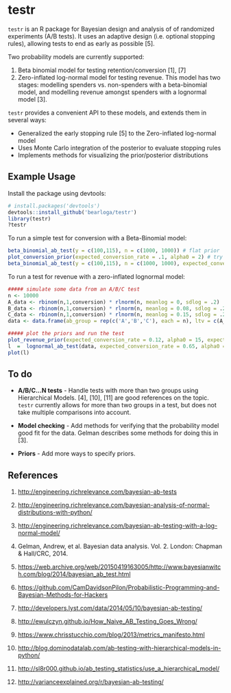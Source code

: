 testr
=====

`testr` is an R package for Bayesian design and analysis of  of randomized experiments (A/B tests). It uses an adaptive design (i.e. optional stopping rules), allowing tests to end as early as possible [5]. 

Two probability models are currently supported:

1.  Beta binomial model for testing retention/conversion [1], [7]
2.  Zero-inflated log-normal model for testing revenue. This model has two stages: modelling spenders vs. non-spenders with a beta-binomial model, and modelling revenue amongst spenders with a lognormal model [3]. 

`testr` provides a convenient API to these models, and extends them in several ways:

* Generalized the early stopping rule [5] to the Zero-inflated log-normal model
* Uses Monte Carlo integration of the posterior to evaluate stopping rules
* Implements methods for visualizing the prior/posterior distributions

## Example Usage

Install the package using devtools:

```R
# install.packages('devtools')
devtools::install_github('bearloga/testr')
library(testr)
?testr
```

To run a simple test for conversion with a Beta-Binomial model:

```R
beta_binomial_ab_test(y = c(100,115), n = c(1000, 1000)) # flat prior
plot_conversion_prior(expected_conversion_rate = .1, alpha0 = 2) # try tweaking alpha0 to decrase variance
beta_binomial_ab_test(y = c(100,115), n = c(1000, 1000), expected_conversion_rate = .1, alpha0 = 2) # informative prior
```

To run a test for revenue with a zero-inflated lognormal model:

```R
##### simulate some data from an A/B/C test
n <- 10000
A_data <- rbinom(n,1,conversion) * rlnorm(n, meanlog = 0, sdlog = .2)
B_data <- rbinom(n,1,conversion) * rlnorm(n, meanlog = 0.08, sdlog = .2)
C_data <- rbinom(n,1,conversion) * rlnorm(n, meanlog = 0.15, sdlog = .2)
data <- data.frame(ab_group = rep(c('A','B','C'), each = n), ltv = c(A_data, B_data, C_data))

##### plot the priors and run the test
plot_revenue_prior(expected_conversion_rate = 0.12, alpha0 = 15, expected_revenue_converted_users = 1.5, v0 = 73, k0 = 100, s_sq0 = 1.2) # specify prior
l  =  lognormal_ab_test(data, expected_conversion_rate = 0.65, alpha0 = 15, expected_revenue_converted_users = 1.5, v0 = 73, k0 = 100, s_sq0 = 1.2)
plot(l)
```

## To do 

- **A/B/C...N tests** - Handle tests with more than two groups using Hierarchical Models. [4], [10], [11] are good references on the topic. `testr` currently allows for more than two groups in a test, but does not take multiple comparisons into account.

- **Model checking** - Add methods for verifying that the probability model good fit for the data. Gelman describes some methods for doing this in [3].

- **Priors** - Add more ways to specify priors.

## References

 1. http://engineering.richrelevance.com/bayesian-ab-tests

 2. http://engineering.richrelevance.com/bayesian-analysis-of-normal-distributions-with-python/

 3. http://engineering.richrelevance.com/bayesian-ab-testing-with-a-log-normal-model/
 
 4. Gelman, Andrew, et al. Bayesian data analysis. Vol. 2. London: Chapman & Hall/CRC, 2014. 
  
 5. https://web.archive.org/web/20150419163005/http://www.bayesianwitch.com/blog/2014/bayesian_ab_test.html
 
 6. https://github.com/CamDavidsonPilon/Probabilistic-Programming-and-Bayesian-Methods-for-Hackers
  
 7. http://developers.lyst.com/data/2014/05/10/bayesian-ab-testing/ 

 8. http://ewulczyn.github.io/How_Naive_AB_Testing_Goes_Wrong/
 
 9. https://www.chrisstucchio.com/blog/2013/metrics_manifesto.html

 10. http://blog.dominodatalab.com/ab-testing-with-hierarchical-models-in-python/

 11. http://sl8r000.github.io/ab_testing_statistics/use_a_hierarchical_model/

 12. http://varianceexplained.org/r/bayesian-ab-testing/